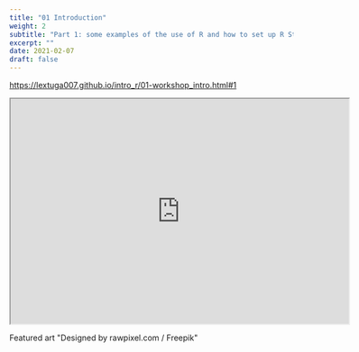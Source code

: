 ```yaml
---
title: "01 Introduction"
weight: 2
subtitle: "Part 1: some examples of the use of R and how to set up R Studio"
excerpt: ""
date: 2021-02-07
draft: false
---
```


https://lextuga007.github.io/intro_r/01-workshop_intro.html#1

<iframe src="https://lextuga007.github.io/intro_r/01-workshop_intro.html#1" width="600" height="400" loading="lazy" allowfullscreen></iframe> <script>fitvids('.shareagain', {players: 'iframe'});</script>

Featured art "Designed by rawpixel.com / Freepik"
